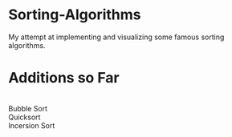 # Sorting-Algorithms
My attempt at implementing and visualizing some famous sorting algorithms.
# Additions so Far
<br/>
Bubble Sort
<br/>
Quicksort
<br/>
Incersion Sort
